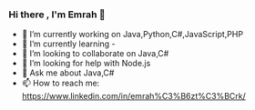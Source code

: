 ### Hi there , I'm Emrah 👋


- 🔭 I’m currently working on Java,Python,C#,JavaScript,PHP
- 🌱 I’m currently learning -
- 👯 I’m looking to collaborate on Java,C#
- 🤔 I’m looking for help with Node.js
- 💬 Ask me about Java,C#
- 📫 How to reach me:  https://www.linkedin.com/in/emrah%C3%B6zt%C3%BCrk/ 

<!--
**emrahozturk/emrahozturk** is a ✨ _special_ ✨ repository because its `README.md` (this file) appears on your GitHub profile.

Here are some ideas to get you started:

 
- 🔭 I’m currently working on Java,Python,C#,Javascript,PHP
- 🌱 I’m currently learning Node.js,React
- 👯 I’m looking to collaborate on Java,C#
- 🤔 I’m looking for help with Node.js
- 💬 Ask me about Java,C#
- 📫 How to reach me:  https://www.linkedin.com/in/emrah%C3%B6zt%C3%BCrk/ 
- 😄 Pronouns: ...
- ⚡ Fun fact: ...
-->
